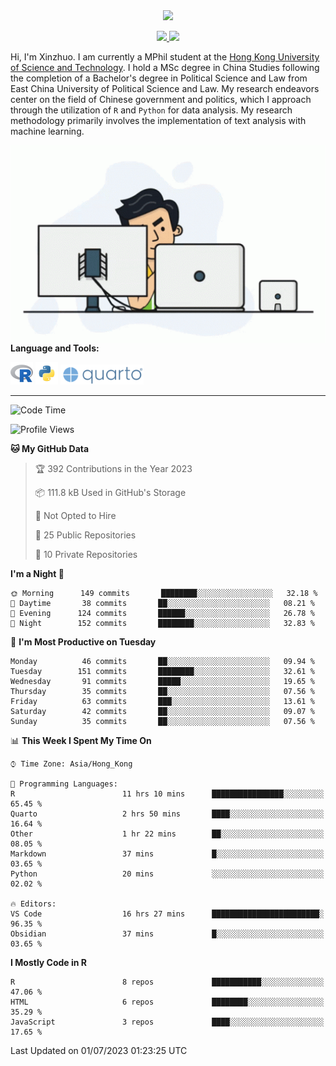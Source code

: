<div align='center'>
<img src='https://readme-typing-svg.herokuapp.com?font=ubuntu&color=4d3900&center=true&lines=HKUST+Mphil+in+SOSC;Focus+on+China;Code+for+PoliSci'/>
</div>

<p align='center'>
 <a href='https://www.linkedin.com/in/xinzhuo-huang-5161011ba/' target='_blank'>
        <img src='https://img.shields.io/badge/linkedin%20-%230077B5.svg?&style=for-the-badge&logo=linkedin&logoColor=white'/>
    </a>
 <a href='https://twitter.com/HsinchoH' target='_blank'>
        <img src='https://img.shields.io/badge/Twitter-1DA1F2?style=for-the-badge&logo=twitter&logoColor=white'/>
    </a>
    </p>
    
Hi, I'm Xinzhuo. I am currently a MPhil student at the [Hong Kong University of Science and Technology](https://sosc.hkust.edu.hk/node/613). I hold a MSc degree in China Studies following the completion of a Bachelor's degree in Political Science and Law from East China University of Political Science and Law. My research endeavors center on the field of Chinese government and politics, which I approach through the utilization of `R` and `Python` for data analysis. My research methodology primarily involves the implementation of text analysis with machine learning.




<img align='right' src="https://github.com/xinzhuohkust/xinzhuohkust/blob/main/programmer.gif" width="590">



**Language and Tools:**  

<code><img height="36" src="https://raw.githubusercontent.com/github/explore/80688e429a7d4ef2fca1e82350fe8e3517d3494d/topics/r/r.png"></code>
<code><img height="36" src="https://raw.githubusercontent.com/github/explore/80688e429a7d4ef2fca1e82350fe8e3517d3494d/topics/python/python.png"></code>
<code><img height="32" src="https://github.com/quarto-dev/quarto-r/blob/main/man/figures/quarto.png"></code>

---
<!--START_SECTION:waka-->
![Code Time](http://img.shields.io/badge/Code%20Time-672%20hrs%2022%20mins-blue)

![Profile Views](http://img.shields.io/badge/Profile%20Views-3-blue)

**🐱 My GitHub Data** 

> 🏆 392 Contributions in the Year 2023
 > 
> 📦 111.8 kB Used in GitHub's Storage 
 > 
> 🚫 Not Opted to Hire
 > 
> 📜 25 Public Repositories 
 > 
> 🔑 10 Private Repositories  
 > 
**I'm a Night 🦉** 

```text
🌞 Morning      149 commits       ████████░░░░░░░░░░░░░░░░░   32.18 % 
🌆 Daytime       38 commits       ██░░░░░░░░░░░░░░░░░░░░░░░   08.21 % 
🌃 Evening      124 commits       ██████░░░░░░░░░░░░░░░░░░░   26.78 % 
🌙 Night        152 commits       ████████░░░░░░░░░░░░░░░░░   32.83 % 

```
📅 **I'm Most Productive on Tuesday** 

```text
Monday          46 commits       ██░░░░░░░░░░░░░░░░░░░░░░░   09.94 % 
Tuesday        151 commits       ████████░░░░░░░░░░░░░░░░░   32.61 % 
Wednesday       91 commits       █████░░░░░░░░░░░░░░░░░░░░   19.65 % 
Thursday        35 commits       ██░░░░░░░░░░░░░░░░░░░░░░░   07.56 % 
Friday          63 commits       ███░░░░░░░░░░░░░░░░░░░░░░   13.61 % 
Saturday        42 commits       ██░░░░░░░░░░░░░░░░░░░░░░░   09.07 % 
Sunday          35 commits       ██░░░░░░░░░░░░░░░░░░░░░░░   07.56 % 

```


📊 **This Week I Spent My Time On** 

```text
⌚︎ Time Zone: Asia/Hong_Kong

💬 Programming Languages: 
R                        11 hrs 10 mins      ████████████████░░░░░░░░░   65.45 % 
Quarto                   2 hrs 50 mins       ████░░░░░░░░░░░░░░░░░░░░░   16.64 % 
Other                    1 hr 22 mins        ██░░░░░░░░░░░░░░░░░░░░░░░   08.05 % 
Markdown                 37 mins             █░░░░░░░░░░░░░░░░░░░░░░░░   03.65 % 
Python                   20 mins             ░░░░░░░░░░░░░░░░░░░░░░░░░   02.02 % 

🔥 Editors: 
VS Code                  16 hrs 27 mins      ████████████████████████░   96.35 % 
Obsidian                 37 mins             █░░░░░░░░░░░░░░░░░░░░░░░░   03.65 % 

```

**I Mostly Code in R** 

```text
R                        8 repos             ███████████░░░░░░░░░░░░░░   47.06 % 
HTML                     6 repos             ████████░░░░░░░░░░░░░░░░░   35.29 % 
JavaScript               3 repos             ████░░░░░░░░░░░░░░░░░░░░░   17.65 % 

```



 Last Updated on 01/07/2023 01:23:25 UTC
<!--END_SECTION:waka-->
    
    
    
    
    
    
    
    
